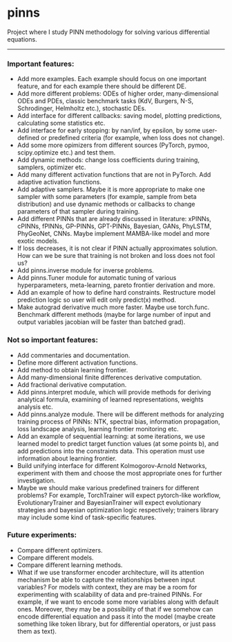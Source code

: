 # pinns
Project where I study PINN methodology for solving various differential equations.

---

### Important features:

- Add more examples. Each example should focus on one important feature, and for each example there should be different DE.
- Add more different problems: ODEs of higher order, many-dimensional ODEs and PDEs, classic benchmark tasks (KdV, Burgers, N-S, Schrodinger, Helmholtz etc.), stochastic DEs.
- Add interface for different callbacks: saving model, plotting predictions, calculating some statistics etc.
- Add interface for early stopping: by nan/inf, by epsilon, by some user-defined or predefined criteria (for example, when loss does not change).
- Add some more opimizers from different sources (PyTorch, pymoo, scipy.optimize etc.) and test them.
- Add dynamic methods: change loss coefficients during training, samplers, optimizer etc.
- Add many different activation functions that are not in PyTorch. Add adaptive activation functions.
- Add adaptive samplers. Maybe it is more appropriate to make one sampler with some parameters (for example, sample from beta distribution) and use dynamic methods or callbacks to change parameters of that sampler during training.
- Add different PINNs that are already discussed in literature: xPINNs, cPINNs, fPINNs, GP-PINNs, GPT-PINNs, Bayesian, GANs, PhyLSTM, PhyGeoNet, CNNs. Maybe implement MAMBA-like model and more exotic models. 
- If loss decreases, it is not clear if PINN actually approximates solution. How can we be sure that training is not broken and loss does not fool us?
- Add pinns.inverse module for inverse problems.
- Add pinns.Tuner module for automatic tuning of various hyperparameters, meta-learning, pareto frontier derivation and more.
- Add an example of how to define hard constraints. Restructure model prediction logic so user will edit only predict(x) method.
- Make autograd derivative much more faster. Maybe use torch.func. Benchmark different methods (maybe for large number of input and output variables jacobian will be faster than batched grad).

### Not so important features:

- Add commentaries and documentation.
- Define more different activation functions.
- Add method to obtain learning frontier.
- Add many-dimensional finite differences derivative computation.
- Add fractional derivative computation.
- Add pinns.interpret module, which will provide methods for deriving analytical formula, examining of learned representations, weights analysis etc.
- Add pinns.analyze module. There will be different methods for analyzing training process of PINNs: NTK, spectral bias, information propagation, loss landscape analysis, learning frontier monitoring etc.
- Add an example of sequential learning: at some iterations, we use learned model to predict target function values (at some points b), and add predictions into the constraints data. This operation must use information about learning frontier.
- Build unifying interface for different Kolmogorov-Arnold Networks, experiment with them and choose the most appropriate ones for further investigation.
- Maybe we should make various predefined trainers for different problems? For example, TorchTrainer will expect pytorch-like workflow, EvolutionaryTrainer and BayesianTrainer will expect evolutionary strategies and bayesian optimization logic respectively; trainers library may include some kind of task-specific features.

### Future experiments:

- Compare different optimizers.
- Compare different models.
- Compare different learning methods.
- What if we use transformer encoder architecture, will its attention mechanism be able to capture the relationships between input variables? For models with context, they are may be a room for experimenting with scalability of data and pre-trained PINNs. For example, if we want to encode some more variables along with default ones. Moreover, they may be a possibility of that if we somehow can encode differential equation and pass it into the model (maybe create something like token library, but for differential operators, or just pass them as text).
